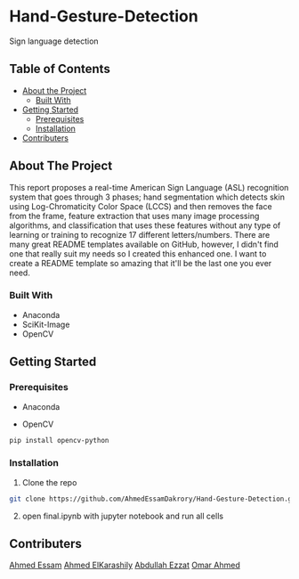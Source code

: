 # Hand-Gesture-Detection
Sign language detection


<!-- TABLE OF CONTENTS -->
## Table of Contents

* [About the Project](#about-the-project)
  * [Built With](#built-with)
* [Getting Started](#getting-started)
  * [Prerequisites](#prerequisites)
  * [Installation](#installation)
* [Contributers](#contributers)


<!-- ABOUT THE PROJECT -->
## About The Project

This report proposes a real-time American Sign Language (ASL) recognition system that goes through 3 phases; hand segmentation which detects skin using Log-Chromaticity Color Space (LCCS) and then removes the face from the frame, feature extraction that uses many image processing algorithms, and classification that uses these features without any type of learning or training to recognize 17 different letters/numbers.
There are many great README templates available on GitHub, however, I didn't find one that really suit my needs so I created this enhanced one. I want to create a README template so amazing that it'll be the last one you ever need.


### Built With
* Anaconda
* SciKit-Image
* OpenCV


<!-- GETTING STARTED -->
## Getting Started

### Prerequisites

* Anaconda

* OpenCV
```sh
pip install opencv-python
```


### Installation

1. Clone the repo
```sh
git clone https://github.com/AhmedEssamDakrory/Hand-Gesture-Detection.git
```
2. open final.ipynb with jupyter notebook and run all cells


## Contributers
[Ahmed Essam](https://github.com/AhmedEssamDakrory)
[Ahmed ElKarashily](https://github.com/karashily)
[Abdullah Ezzat](https://github.com/abdulezzat)
[Omar Ahmed](https://github.com/OmarDesoky)



